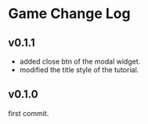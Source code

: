 Game Change Log
==========
## v0.1.1
- added close btn of the modal widget.
- modified the title style of the tutorial.
## v0.1.0
first commit.